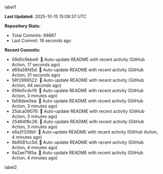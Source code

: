 
label1 
<!-- ACTIVITY_START -->
**Last Updated:** 2025-10-15 15:09:37 UTC

**Repository Stats:**
- Total Commits: 99887
- Last Commit: 18 seconds ago

**Recent Commits:**
- 09d0c9ebe9: 🤖 Auto-update README with recent activity (GitHub Action, 17 seconds ago)
- d69a58fd5d: 🤖 Auto-update README with recent activity (GitHub Action, 31 seconds ago)
- 58f2999522: 🤖 Auto-update README with recent activity (GitHub Action, 44 seconds ago)
- 859e5cdcf9: 🤖 Auto-update README with recent activity (GitHub Action, 3 minutes ago)
- fa58dee0ea: 🤖 Auto-update README with recent activity (GitHub Action, 3 minutes ago)
- 25dca09076: 🤖 Auto-update README with recent activity (GitHub Action, 3 minutes ago)
- 25464f8c26: 🤖 Auto-update README with recent activity (GitHub Action, 3 minutes ago)
- e6a2f339bf: 🤖 Auto-update README with recent activity (GitHub Action, 4 minutes ago)
- 6b9581cc5d: 🤖 Auto-update README with recent activity (GitHub Action, 4 minutes ago)
- 9a2ae7185a: 🤖 Auto-update README with recent activity (GitHub Action, 4 minutes ago)
<!-- ACTIVITY_END -->

label2
